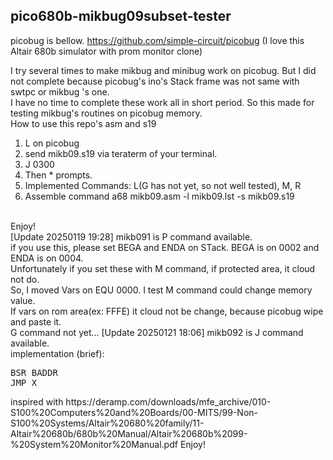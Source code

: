 ## pico680b-mikbug09subset-tester<BR>

picobug is bellow.
https://github.com/simple-circuit/picobug
(I love this Altair 680b simulator with prom monitor clone)<BR>

I try several times to make mikbug and minibug work on picobug. But I did not complete because picobug's ino's Stack frame was not same with swtpc or mikbug 's one.<BR>
I have no time to complete these work all in short period.
So this made for testing mikbug's routines on picobug memory.
<BR>
How to use this repo's asm and s19
1. L on picobug
2. send mikb09.s19 via teraterm of your terminal.
3. J 0300
4. Then * prompts.
5. Implemented Commands: L(G has not yet, so not well tested), M, R
6. Assemble command
    a68 mikb09.asm -l mikb09.lst -s mikb09.s19
<BR>
Enjoy!<BR>
[Update 20250119 19:28]
mikb091 is P command available.<BR>
if you use this, please set BEGA and ENDA on STack. BEGA is on 0002 and ENDA is on 0004.<BR>
Unfortunately if you set these with M command, if protected area, it cloud not do.<BR>
So, I moved Vars on EQU 0000. I test M command could change memory value.<BR>
If vars on rom area(ex: FFFE) it cloud not be change, because picobug wipe and paste it.<BR>
G command not yet...
[Update 20250121 18:06]
mikb092 is J command available.<BR>
implementation (brief): <BR>
<PRE>
BSR BADDR
JMP X
</PRE>
inspired with https://deramp.com/downloads/mfe_archive/010-S100%20Computers%20and%20Boards/00-MITS/99-Non-S100%20Systems/Altair%20680%20family/11-Altair%20680b/680b%20Manual/Altair%20680b%2099-%20System%20Monitor%20Manual.pdf
Enjoy!

